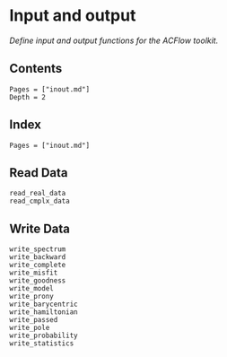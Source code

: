 # Input and output

*Define input and output functions for the ACFlow toolkit.*

## Contents

```@contents
Pages = ["inout.md"]
Depth = 2
```

## Index

```@index
Pages = ["inout.md"]
```

## Read Data

```@docs
read_real_data
read_cmplx_data
```

## Write Data

```@docs
write_spectrum
write_backward
write_complete
write_misfit
write_goodness
write_model
write_prony
write_barycentric
write_hamiltonian
write_passed
write_pole
write_probability
write_statistics
```
